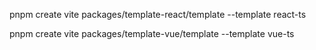 pnpm create vite packages/template-react/template --template react-ts

 pnpm create vite packages/template-vue/template --template vue-ts